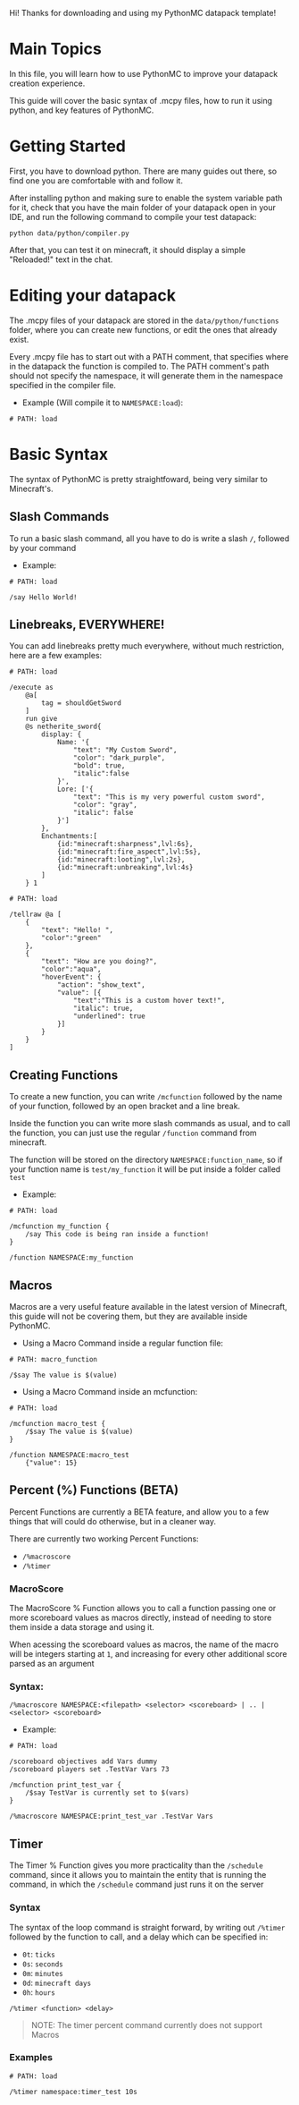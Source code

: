 Hi! Thanks for downloading and using my PythonMC datapack template!

# Main Topics

In this file, you will learn how to use PythonMC to improve your datapack creation experience.

This guide will cover the basic syntax of .mcpy files, how to run it using python, and key features of PythonMC.

# Getting Started

First, you have to download python. There are many guides out there, so find one you are comfortable with and follow it.

After installing python and making sure to enable the system variable path for it, check that you have the main folder of your datapack open in your IDE, and run the following command to compile your test datapack:

```bs
python data/python/compiler.py
```

After that, you can test it on minecraft, it should display a simple "Reloaded!" text in the chat.

# Editing your datapack

The .mcpy files of your datapack are stored in the `data/python/functions` folder, where you can create new functions, or edit the ones that already exist.

Every .mcpy file has to start out with a PATH comment, that specifies where in the datapack the function is compiled to. The PATH comment's path should not specify the namespace, it will generate them in the namespace specified in the compiler file.

* Example (Will compile it to `NAMESPACE:load`):
```
# PATH: load
```

# Basic Syntax

The syntax of PythonMC is pretty straightfoward, being very similar to Minecraft's.

## Slash Commands

To run a basic slash command, all you have to do is write a slash `/`, followed by your command

* Example:
```mcpy
# PATH: load

/say Hello World!
```

## Linebreaks, EVERYWHERE!

You can add linebreaks pretty much everywhere, without much restriction, here are a few examples:

```
# PATH: load

/execute as 
    @a[
        tag = shouldGetSword
    ] 
    run give 
    @s netherite_sword{
        display: {
            Name: '{
                "text": "My Custom Sword",
                "color": "dark_purple",
                "bold": true,
                "italic":false
            }',
            Lore: ['{
                "text": "This is my very powerful custom sword",
                "color": "gray",
                "italic": false
            }']
        },
        Enchantments:[
            {id:"minecraft:sharpness",lvl:6s},
            {id:"minecraft:fire_aspect",lvl:5s},
            {id:"minecraft:looting",lvl:2s},
            {id:"minecraft:unbreaking",lvl:4s}
        ]
    } 1
```

```
# PATH: load

/tellraw @a [
    {
        "text": "Hello! ",
        "color":"green"
    },
    {
        "text": "How are you doing?",
        "color":"aqua",
        "hoverEvent": {
            "action": "show_text",
            "value": [{
                "text":"This is a custom hover text!",
                "italic": true,
                "underlined": true
            }]
        }
    }
]
```

## Creating Functions

To create a new function, you can write `/mcfunction` followed by the name of your function, followed by an open bracket and a line break.

Inside the function you can write more slash commands as usual, and to call the function, you can just use the regular `/function` command from minecraft.

The function will be stored on the directory `NAMESPACE:function_name`, so if your function name is `test/my_function` it will be put inside a folder called `test`

* Example:
```mcpy
# PATH: load

/mcfunction my_function {
    /say This code is being ran inside a function!
}

/function NAMESPACE:my_function
```

## Macros

Macros are a very useful feature available in the latest version of Minecraft, this guide will not be covering them, but they are available inside PythonMC.

* Using a Macro Command inside a regular function file:
```
# PATH: macro_function

/$say The value is $(value)
```

* Using a Macro Command inside an mcfunction:
```
# PATH: load

/mcfunction macro_test {
    /$say The value is $(value)
}

/function NAMESPACE:macro_test 
    {"value": 15}
```

## Percent (%) Functions (BETA)

Percent Functions are currently a BETA feature, and allow you to a few things that will could do otherwise, but in a cleaner way.

There are currently two working Percent Functions:

* `/%macroscore`
* `/%timer`

### MacroScore

The MacroScore % Function allows you to call a function passing one or more scoreboard values as macros directly, instead of needing to store them inside a data storage and using it.

When acessing the scoreboard values as macros, the name of the macro will be integers starting at `1`, and increasing for every other additional score parsed as an argument

### Syntax:
```
/%macroscore NAMESPACE:<filepath> <selector> <scoreboard> | .. | <selector> <scoreboard>
```

* Example:

```
# PATH: load

/scoreboard objectives add Vars dummy
/scoreboard players set .TestVar Vars 73

/mcfunction print_test_var {
    /$say TestVar is currently set to $(vars)
}

/%macroscore NAMESPACE:print_test_var .TestVar Vars
```

## Timer

The Timer % Function gives you more practicality than the `/schedule` command, since it allows you to maintain the entity that is running the command, in which the `/schedule` command just runs it on the server

### Syntax

The syntax of the loop command is straight forward, by writing out `/%timer` followed by the function to call, and a delay which can be specified in:

* `0t`: `ticks`
* `0s`: `seconds`
* `0m`: `minutes`
* `0d`: `minecraft days`
* `0h`: `hours`

```
/%timer <function> <delay>
```

> NOTE: The timer percent command currently does not support Macros

### Examples
```
# PATH: load

/%timer namespace:timer_test 10s
```
